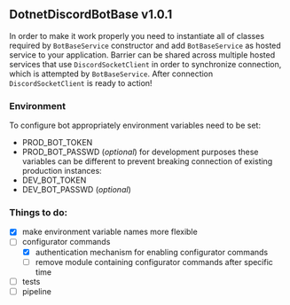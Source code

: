 ## DotnetDiscordBotBase v1.0.1
In order to make it work properly you need to instantiate all of classes required by `BotBaseService` constructor and add `BotBaseService` as hosted service to your application.
Barrier can be shared across multiple hosted services that use `DiscordSocketClient` in order to synchronize connection, which is attempted by `BotBaseService`. After connection `DiscordSocketClient` is ready to action!

### Environment
To configure bot appropriately environment variables need to be set:
- PROD_BOT_TOKEN
- PROD_BOT_PASSWD (*optional*)
for development purposes these variables can be different to prevent breaking connection of existing production instances:
- DEV_BOT_TOKEN
- DEV_BOT_PASSWD (*optional*)

### Things to do:
- [x] make environment variable names more flexible
- [ ] configurator commands
    - [x] authentication mechanism for enabling configurator commands
    - [ ] remove module containing configurator commands after specific time
- [ ] tests
- [ ] pipeline